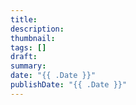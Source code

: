 ```yaml
---
title:
description:
thumbnail: 
tags: []
draft:
summary:
date: "{{ .Date }}"
publishDate: "{{ .Date }}"
---
```

